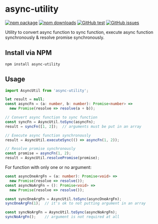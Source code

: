 # **async-utility** 

[![npm package](https://img.shields.io/npm/v/async-utility)](https://www.npmjs.com/package/async-utility)
[![npm downloads](https://img.shields.io/npm/dt/async-utility)](https://www.npmjs.com/package/async-utility)
[![GitHub test](https://github.com/ahzhezhe/async-utility/workflows/test/badge.svg?branch=master)](https://github.com/ahzhezhe/async-utility)
[![GitHub issues](https://img.shields.io/github/issues/ahzhezhe/async-utility.svg)](https://github.com/ahzhezhe/async-utility)

Utility to convert async function to sync function, execute async function synchronously & resolve promise synchronously.

## **Install via NPM**

```
npm install async-utility
```

## **Usage**

```typescript
import AsyncUtil from 'async-utility';

let result = null;
const asyncFn = (a: number, b: number): Promise<number> => 
  new Promise(resolve => resolve(a + b));

// Convert async function to sync function
const syncFn = AsyncUtil.toSync(asyncFn);
result = syncFn([1, 2]);  // arguments must be put in an array

// Execute async function synchronously
result = AsyncUtil.executeSync(() => asyncFn(1, 2));

// Resolve promise synchronously
const promise = asyncFn(1, 2);
result = AsyncUtil.resolvePromise(promise);
```

For function with only one or no argument:
```typescript
const asyncOneArgFn = (a: number): Promise<void> => 
  new Promise(resolve => resolve());
const asyncNoArgFn = (): Promise<void> => 
  new Promise(resolve => resolve());

const syncOneArgFn = AsyncUtil.toSync(asyncOneArgFn);
syncOneArgFn(1);  // it's ok to not putting argument in an array

const syncNoArgFn = AsyncUtil.toSync(asyncNoArgFn);
syncNoArgFn();    // argument is not required at all
```
